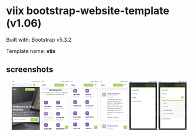 # viix bootstrap-website-template (v1.06)

Built with: Bootstrap v5.3.2

Template name: **viix**

## screenshots
 
<div align="center">
  <img src="/screenshots/screenshot-1.jpg" width="15%" height="15%" >
  <img src="/screenshots/screenshot-2.jpg" width="15%" height="15%" >
  <img src="/screenshots/screenshot-3.jpg" width="15%" height="15%" >
  <img src="/screenshots/screenshot-4.jpg" width="15%" height="15%" >
  <img src="/screenshots/screenshot-5.jpg" width="15%" height="15%" >
  <img src="/screenshots/screenshot-6.jpg" width="15%" height="15%" >
</div>
